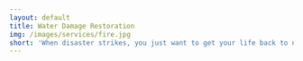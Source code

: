 ```yaml
---
layout: default
title: Water Damage Restoration
img: /images/services/fire.jpg
short: 'When disaster strikes, you just want to get your life back to normal.'
---
```

